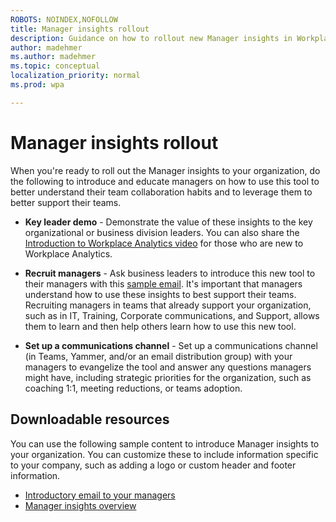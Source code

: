 ```yaml
---
ROBOTS: NOINDEX,NOFOLLOW
title: Manager insights rollout
description: Guidance on how to rollout new Manager insights in Workplace Analytics to your organization's managers
author: madehmer
ms.author: madehmer
ms.topic: conceptual
localization_priority: normal
ms.prod: wpa

---
```


# Manager insights rollout

When you're ready to roll out the Manager insights to your organization, do the following to introduce and educate managers on how to use this tool to better understand their team collaboration habits and to leverage them to better support their teams.

* **Key leader demo** - Demonstrate the value of these insights to the key organizational or business division leaders. You can also share the [Introduction to Workplace Analytics video](https://www.microsoft.com/videoplayer/embed/RE4xfQk?autoplay=true) for those who are new to Workplace Analytics.

* **Recruit managers** - Ask business leaders to introduce this new tool to their managers with this [sample email](./email-to-managers.docx). It's important that managers understand how to use these insights to best support their teams. Recruiting managers in teams that already support your organization, such as in IT, Training, Corporate communications, and Support, allows them to learn and then help others learn how to use this new tool.

* **Set up a communications channel** - Set up a communications channel (in Teams, Yammer, and/or an email distribution group) with your managers to evangelize the tool and answer any questions managers might have, including strategic priorities for the organization, such as coaching 1:1, meeting reductions, or teams adoption.

## Downloadable resources

You can use the following sample content to introduce Manager insights to your organization. You can customize these to include information specific to your company, such as adding a logo or custom header and footer information.

* [Introductory email to your managers](./email-to-managers.docx)
* [Manager insights overview](./manager-insights-overview.docx)
